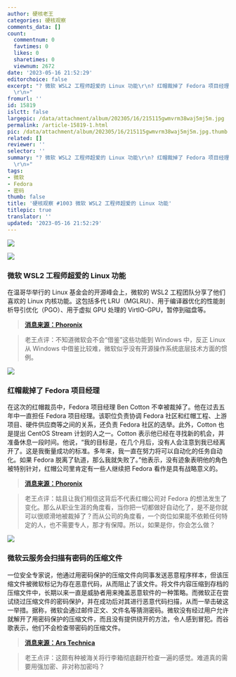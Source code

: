 ```yaml
---
author: 硬核老王
categories: 硬核观察
comments_data: []
count:
  commentnum: 0
  favtimes: 0
  likes: 0
  sharetimes: 0
  viewnum: 2672
date: '2023-05-16 21:52:29'
editorchoice: false
excerpt: "? 微软 WSL2 工程师超爱的 Linux 功能\r\n? 红帽裁掉了 Fedora 项目经理\r\n? 微软云服务会扫描有密码的压缩文件\r\n»
  \r\n»"
fromurl: ''
id: 15819
islctt: false
largepic: /data/attachment/album/202305/16/215115gwmvrm38waj5mj5m.jpg
permalink: /article-15819-1.html
pic: /data/attachment/album/202305/16/215115gwmvrm38waj5mj5m.jpg.thumb.jpg
related: []
reviewer: ''
selector: ''
summary: "? 微软 WSL2 工程师超爱的 Linux 功能\r\n? 红帽裁掉了 Fedora 项目经理\r\n? 微软云服务会扫描有密码的压缩文件\r\n»
  \r\n»"
tags:
- 微软
- Fedora
- 密码
thumb: false
title: '硬核观察 #1003 微软 WSL2 工程师超爱的 Linux 功能'
titlepic: true
translator: ''
updated: '2023-05-16 21:52:29'
---
```


![](/data/attachment/album/202305/16/215115gwmvrm38waj5mj5m.jpg)


![](/data/attachment/album/202305/16/215128m04tc43cs9hgg5yc.jpg)


### 微软 WSL2 工程师超爱的 Linux 功能


在温哥华举行的 Linux 基金会的开源峰会上，微软的 WSL2 工程团队分享了他们喜欢的 Linux 内核功能。这包括多代 LRU（MGLRU）、用于编译器优化的性能剖析导引优化（PGO）、用于虚拟 GPU 处理的 VirtIO-GPU，暂停到磁盘等。



> 
> **[消息来源：Phoronix](https://www.phoronix.com/news/Linux-Kernel-Features-MS-Loves)**
> 
> 
> 



> 
> 老王点评：不知道微软会不会“借鉴”这些功能到 Windows 中，反正 Linux 从 Windows 中借鉴比较难，微软似乎没有开源操作系统底层技术方面的惯例。
> 
> 
> 


![](/data/attachment/album/202305/16/215142a323mkixn3zkt2k2.jpg)


### 红帽裁掉了 Fedora 项目经理


在这次的红帽裁员中，Fedora 项目经理 Ben Cotton 不幸被裁掉了。他在过去五年中一直担任 Fedora 项目经理。该职位负责协调 Fedora 社区和红帽工程、上游项目、硬件供应商等之间的关系，还负责 Fedora 社区的选举。此外，Cotton 也是提出 CentOS Stream 计划的人之一。Cotton 表示他已经在寻找新的机会，并准备休息一段时间。他说，“我的目标是，在几个月后，没有人会注意到我已经离开了。这是我衡量成功的标准。多年来，我一直在努力将可以自动化的任务自动化。如果 Fedora 脱离了轨道，那么我就失败了。”他表示，没有迹象表明他的角色被特别针对，红帽公司里肯定有一些人继续把 Fedora 看作是具有战略意义的。



> 
> **[消息来源：Phoronix](https://www.phoronix.com/news/Fedora-PM-Red-Hat-Laid-Off)**
> 
> 
> 



> 
> 老王点评：姑且让我们相信这背后不代表红帽公司对 Fedora 的想法发生了变化。那么从职业生涯的角度看，当你把一切都做好自动化了，是不是你就可以很顺滑地被裁掉了？而从公司的角度看，一个岗位如果能不依赖任何特定的人，也不需要专人，那才有保障。所以，如果是你，你会怎么做？
> 
> 
> 


![](/data/attachment/album/202305/16/215159q0momi5oiv4m54go.jpg)


### 微软云服务会扫描有密码的压缩文件


一位安全专家说，他通过用密码保护的压缩文件向同事发送恶意程序样本，但该压缩文件被微软标记为存在恶意代码，从而阻止了该文件。将文件内容压缩到存档的压缩文件中，长期以来一直是威胁者用来掩盖恶意软件的一种策略。而微软正在尝试绕过压缩文件的密码保护，并在成功后对其进行恶意代码扫描，从而一举击破这一举措。据称，微软会通过邮件正文、文件名等猜测密码。微软没有经过用户允许就解开了用密码保护的压缩文件，而且没有提供绕开的方法，令人感到冒犯。而谷歌表示，他们不会检查带密码的压缩文件。



> 
> **[消息来源：Ars Technica](https://arstechnica.com/information-technology/2023/05/microsoft-is-scanning-the-inside-of-password-protected-zip-files-for-malware/)**
> 
> 
> 



> 
> 老王点评：这颇有种被海关将行李箱彻底翻开检查一遍的感觉。难道真的需要用强加密、非对称加密吗？
> 
> 
>